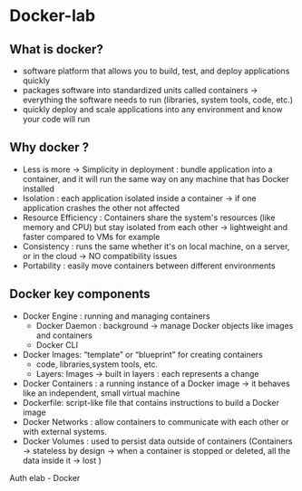 # Docker-lab


## What is docker?
* software platform that allows you to build, test, and deploy applications quickly
* packages software into standardized units called containers →  everything the software needs to run (libraries, system tools, code, etc.)
* quickly deploy and scale applications into any environment and know your code will run
## Why docker ?
* Less is more → Simplicity in deployment : bundle application into a container, and it will run the same way on any machine that has Docker installed
* Isolation : each application isolated inside a container → if one application crashes the other not affected
* Resource Efficiency :  Containers share the system's resources (like memory and CPU) but stay isolated from each other → lightweight  and faster compared  to VMs for example
* Consistency :  runs the same whether it's on local machine, on a server, or in the cloud → NO compatibility issues
* Portability :  easily move containers between different environments  

## Docker key components 
* Docker Engine : running and managing containers
  * Docker Daemon : background → manage Docker objects like images and containers
  * Docker CLI 
* Docker Images:  “template” or “blueprint” for creating containers
  * code, libraries,system tools, etc. 
  * Layers: Images  → built in layers : each  represents a change 
* Docker Containers :  a running instance of a Docker image → it behaves like an independent, small virtual machine
* Dockerfile: script-like file that contains instructions to build a Docker image
* Docker Networks : allow containers to communicate with each other or with external systems.
* Docker Volumes : used to persist data outside of containers (Containers →  stateless by design → when a container is stopped or deleted, all the data inside it → lost )


Auth elab - Docker 
